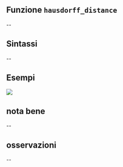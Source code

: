 ## Funzione `hausdorff_distance`

--

## Sintassi

--

## Esempi

<img src="/img/geometria/xxx/hausdorff_distance1.png">

## nota bene

--

## osservazioni

--